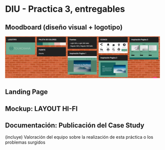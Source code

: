 # DIU - Practica 3, entregables

## Moodboard (diseño visual + logotipo)   

![ScreenShot](imgs/moodboard.png)

## Landing Page


## Mockup: LAYOUT HI-FI


## Documentación: Publicación del Case Study


(incluye) Valoración del equipo sobre la realización de esta práctica o los problemas surgidos
 
